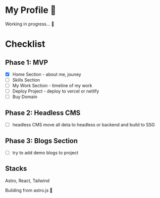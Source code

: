 # My Profile 🙂

Working in progress... 🚧

# Checklist
## Phase 1: MVP
- [x] Home Section - about me, jouney
- [ ] Skills Section
- [ ] My Work Section - timeline of my work
- [ ] Deploy Project - deploy to vercel or netlify
- [ ] Buy Domain

## Phase 2: Headless CMS
- [ ] headless CMS move all deta to headless or backend and build to SSG

## Phase 3: Blogs Section
- [ ] try to add demo blogs to project

## Stacks
Astro, React, Tailwind


Building from astro.js 💞